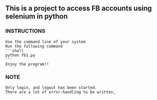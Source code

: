 ## This is a project to access FB accounts using selenium in python
### INSTRUCTIONS
    Use the command line of your system
    Run the following command
    '''shell
    python fb1.py
    '''
    Enjoy the program!!
### NOTE
    Only login, and logout has been started.
    There are a lot of error-handling to be written,
